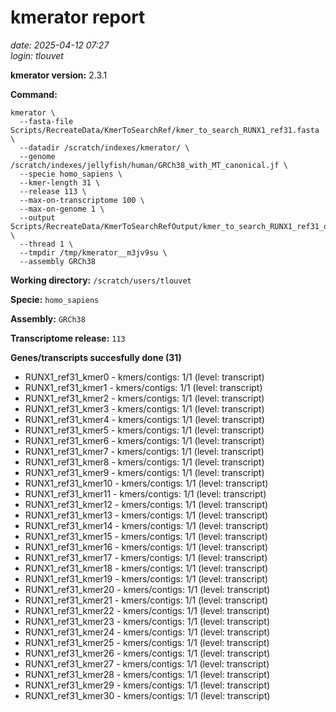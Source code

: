 # kmerator report
*date: 2025-04-12 07:27*  
*login: tlouvet*

**kmerator version:** 2.3.1

**Command:**

```
kmerator \
  --fasta-file Scripts/RecreateData/KmerToSearchRef/kmer_to_search_RUNX1_ref31.fasta \
  --datadir /scratch/indexes/kmerator/ \
  --genome /scratch/indexes/jellyfish/human/GRCh38_with_MT_canonical.jf \
  --specie homo_sapiens \
  --kmer-length 31 \
  --release 113 \
  --max-on-transcriptome 100 \
  --max-on-genome 1 \
  --output Scripts/RecreateData/KmerToSearchRefOutput/kmer_to_search_RUNX1_ref31_output \
  --thread 1 \
  --tmpdir /tmp/kmerator__m3jv9su \
  --assembly GRCh38
```

**Working directory:** `/scratch/users/tlouvet`

**Specie:** `homo_sapiens`

**Assembly:** `GRCh38`

**Transcriptome release:** `113`

**Genes/transcripts succesfully done (31)**

- RUNX1_ref31_kmer0 - kmers/contigs: 1/1 (level: transcript)
- RUNX1_ref31_kmer1 - kmers/contigs: 1/1 (level: transcript)
- RUNX1_ref31_kmer2 - kmers/contigs: 1/1 (level: transcript)
- RUNX1_ref31_kmer3 - kmers/contigs: 1/1 (level: transcript)
- RUNX1_ref31_kmer4 - kmers/contigs: 1/1 (level: transcript)
- RUNX1_ref31_kmer5 - kmers/contigs: 1/1 (level: transcript)
- RUNX1_ref31_kmer6 - kmers/contigs: 1/1 (level: transcript)
- RUNX1_ref31_kmer7 - kmers/contigs: 1/1 (level: transcript)
- RUNX1_ref31_kmer8 - kmers/contigs: 1/1 (level: transcript)
- RUNX1_ref31_kmer9 - kmers/contigs: 1/1 (level: transcript)
- RUNX1_ref31_kmer10 - kmers/contigs: 1/1 (level: transcript)
- RUNX1_ref31_kmer11 - kmers/contigs: 1/1 (level: transcript)
- RUNX1_ref31_kmer12 - kmers/contigs: 1/1 (level: transcript)
- RUNX1_ref31_kmer13 - kmers/contigs: 1/1 (level: transcript)
- RUNX1_ref31_kmer14 - kmers/contigs: 1/1 (level: transcript)
- RUNX1_ref31_kmer15 - kmers/contigs: 1/1 (level: transcript)
- RUNX1_ref31_kmer16 - kmers/contigs: 1/1 (level: transcript)
- RUNX1_ref31_kmer17 - kmers/contigs: 1/1 (level: transcript)
- RUNX1_ref31_kmer18 - kmers/contigs: 1/1 (level: transcript)
- RUNX1_ref31_kmer19 - kmers/contigs: 1/1 (level: transcript)
- RUNX1_ref31_kmer20 - kmers/contigs: 1/1 (level: transcript)
- RUNX1_ref31_kmer21 - kmers/contigs: 1/1 (level: transcript)
- RUNX1_ref31_kmer22 - kmers/contigs: 1/1 (level: transcript)
- RUNX1_ref31_kmer23 - kmers/contigs: 1/1 (level: transcript)
- RUNX1_ref31_kmer24 - kmers/contigs: 1/1 (level: transcript)
- RUNX1_ref31_kmer25 - kmers/contigs: 1/1 (level: transcript)
- RUNX1_ref31_kmer26 - kmers/contigs: 1/1 (level: transcript)
- RUNX1_ref31_kmer27 - kmers/contigs: 1/1 (level: transcript)
- RUNX1_ref31_kmer28 - kmers/contigs: 1/1 (level: transcript)
- RUNX1_ref31_kmer29 - kmers/contigs: 1/1 (level: transcript)
- RUNX1_ref31_kmer30 - kmers/contigs: 1/1 (level: transcript)
